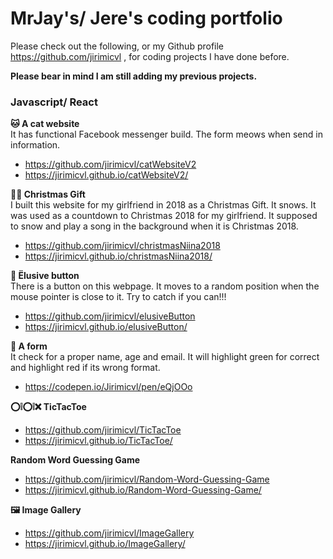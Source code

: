 # MrJay's/ Jere's coding portfolio

Please check out the following, or my Github profile https://github.com/jirimicvl , for coding projects I have done before.

**Please bear in mind I am still adding my previous projects.**

### Javascript/ React

**🐱 A cat website**<br/>
It has functional Facebook messenger build. The form meows when send in information.
- https://github.com/jirimicvl/catWebsiteV2
- https://jirimicvl.github.io/catWebsiteV2/

**🎄🎁 Christmas Gift**<br/>
I built this website for my girlfriend in 2018 as a Christmas Gift. It snows. It was used as a countdown to Christmas 2018 for my girlfriend. It supposed to snow and play a song in the background when it is Christmas 2018.
- https://github.com/jirimicvl/christmasNiina2018
- https://jirimicvl.github.io/christmasNiina2018/ 

**🔘 Ëlusive button**<br/>
There is a button on this webpage. It moves to a random position when the mouse pointer is close to it. Try to catch if you can!!!
- https://github.com/jirimicvl/elusiveButton 
- https://jirimicvl.github.io/elusiveButton/

**📄 A form**<br/>
It check for a proper name, age and email. It will highlight green for correct and highlight red if its wrong format.
- https://codepen.io/Jirimicvl/pen/eQjOOo

**⭕❕⭕❕❌ TicTacToe**<br/>
- https://github.com/jirimicvl/TicTacToe
- https://jirimicvl.github.io/TicTacToe/

**Random Word Guessing Game**<br/>
- https://github.com/jirimicvl/Random-Word-Guessing-Game
- https://jirimicvl.github.io/Random-Word-Guessing-Game/

**🖼️ Image Gallery**<br/>
- https://github.com/jirimicvl/ImageGallery
- https://jirimicvl.github.io/ImageGallery/
